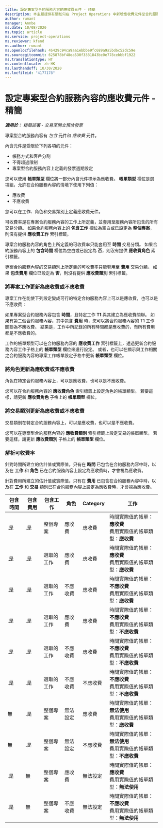 ```yaml
---
title: 設定專案型合約服務內容的應收費元件 - 精簡
description: 本主題提供有關如何在 Project Operations 中新增應收費元件至合約服務內容的資訊。
author: rumant
manager: Annbe
ms.date: 10/08/2020
ms.topic: article
ms.service: project-operations
ms.reviewer: kfend
ms.author: rumant
ms.openlocfilehash: 46429c94ca9aa1ebbbe9fc689a9a5bd6c52dc59e
ms.sourcegitcommit: 625878bf48ea530f3381843be0e778cebbbf1922
ms.translationtype: HT
ms.contentlocale: zh-HK
ms.lasthandoff: 10/30/2020
ms.locfileid: "4177178"
---
```

# <a name="configure-chargeable-components-of-a-project-based-contract-line---lite"></a>設定專案型合約服務內容的應收費元件 - 精簡

_**適用於：** 精簡部署 - 交易至開立預估發票_

專案型合約服務內容有 *包含* 元件和 *應收費* 元件。

內含元件是受限於下列各項的元件：

  - 帳務方式和客戶分割
  - 不得超過限制 
  - 專案型合約服務內容上定義的發票週期設定

您可以使用 **帳單類型** 欄位將一部分內含元件標示為應收費。 **帳單類型** 欄位是選項組，允許在合約服務內容的情境下使用下列值：

  - 應收費
  - 不應收費

您可以在工作、角色和交易類別上定義應收費元件。

可收費率是在專案合約服務內容的工作上所定義，並套用至服務內容所包含的所有交易分類。 如果合約服務內容上的 **包含工作** 欄位為空白或已設定為 **整個專案**，則沒有提供 **應收費工作** 索引標籤。

專案合約服務內容的角色上所定義的可收費率只能套用至 **時間** 交易分類。 如果合約服務內容上的 **包含時間** 欄位為空白或已設定為 **否**，則沒有提供 **應收費角色** 索引標籤。

專案合約服務內容的交易類別上所定義的可收費率只能套用至 **費用** 交易分類。 如果 **包含費用** 欄位已設定為 **否**，則沒有提供 **應收費類別** 索引標籤。

### <a name="update-a-project-task-as-chargeable-or-non-chargeable"></a>將專案工作更新為應收費或不應收費

專案工作在能使下列設定變成可行的特定合約服務內容上可以是應收費，也可以是不應收費：

如果專案型合約服務內容包含 **時間**，且特定工作 **T1** 與其建立為應收費關聯。 如果有第二個合約服務內容，其中包含 **費用** 時，您可以將合約服務內容的 T1 工作關聯為不應收費。 結果是，工作中所記錄的所有時間都是應收費的，而所有費用都是不應收費的。

工作的帳單類型可以在合約服務內容的 **應收費工作** 索引標籤上，透過更新合約服務內容工作子格上的 **帳單類型** 欄位來進行設定。 或者，也可以在顯示與工作相關之合約服務內容的專案工作帳單設定子格中更新 **帳單類型** 欄位。

### <a name="update-a-role-as-chargeable-or-non-chargeable"></a>將角色更新為應收費或不應收費

角色在特定合約服務內容上，可以是應收費，也可以是不應收費。

您可以在合約服務內容的 **應收費角色** 索引標籤上設定角色的帳單類型。 若要這樣，請更新 **應收費角色** 子格上的 **帳單類型** 欄位。

### <a name="update-a-transaction-category-as-chargeable-or-non-chargeable"></a>將交易類別更新為應收費或不應收費

交易類別在特定合約服務內容上，可以是應收費，也可以是不應收費。

您可以在專案型合約服務內容的 **應收費類別** 索引標籤上設定交易的帳單類型。 若要這樣，請更新 **應收費類別** 子格上的 **帳單類型** 欄位。

### <a name="resolve-chargeability"></a>解析可收費率

針對時間所建立的估計值或實際值，只有在 **時間** 已包含在合約服務內容中時，以及在 **工作** 和 **角色** 已在合約服務內容上設定為應收費時，才會視為應收費。

針對費用所建立的估計值或實際值，只有在 **費用** 已包含在合約服務內容中時，以及在 **工作** 和 **交易** 類別已在合約服務內容上設定為應收費時，才會視為應收費。


| 包含時間 | 包含費用 | 包含工作 | 角色           | Category       | 工作​​                                                                                                      |
|---------------|------------------|----------------|----------------|----------------|-----------------------------------------------------------------------------------------------------------|
| .是           | .是              | 整個專案 | 應收費     | 應收費     | 時間實際值的帳單：**應收費** </br> 費用實際值的帳單類型：**應收費**           |
| .是           | .是              | 選取的工作 | 應收費     | 應收費     | 時間實際值的帳單：**應收費** </br> 費用實際值的帳單類型：**應收費**           |
| .是           | .是              | 選取的工作 | 不應收費 | 應收費     | 時間實際值的帳單：**不應收費** </br> 費用實際值的帳單類型：**應收費**       |
| .是           | .是              | 選取的工作 | 應收費     | 應收費     | 時間實際值的帳單：**不應收費** </br> 費用實際值的帳單類型：**不應收費** |
| .是           | .是              | 選取的工作 | 不應收費 | 應收費     | 時間實際值的帳單：**不應收費** </br> 費用實際值的帳單類型：**不應收費** |
| .是           | .是              | 選取的工作 | 不應收費 | 不應收費 | 時間實際值的帳單：**不應收費** </br> 費用實際值的帳單類型：**不應收費** |
| 無            | .是              | 整個專案 | 無法設定   | 應收費     | 時間實際值的帳單：**無法使用**</br>費用實際值的帳單類型：**應收費**          |
| 無            | .是              | 整個專案 | 無法設定   | 不應收費 | 時間實際值的帳單：**無法使用**</br> 費用實際值的帳單類型：**不應收費**     |
| .是           | 無               | 整個專案 | 應收費     | 無法設定   | 時間實際值的帳單：**應收費** </br> 費用實際值的帳單類型：**無法使用**        |
| .是           | 無               | 整個專案 | 不應收費 | 無法設定   | 時間實際值的帳單：**不應收費** </br>費用實際值的帳單類型：**無法使用**   |
